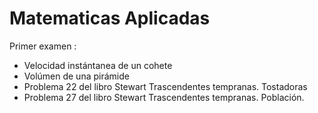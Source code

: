 # Matematicas Aplicadas

Primer examen : 
- Velocidad instántanea de un cohete
- Volúmen de una pirámide
- Problema 22 del libro Stewart Trascendentes tempranas. Tostadoras
- Problema 27  del libro Stewart Trascendentes tempranas. Población.
